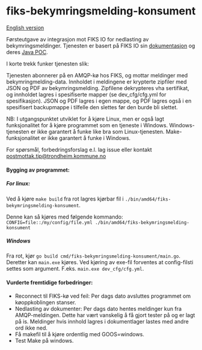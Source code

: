 # fiks-bekymringsmelding-konsument
[English version](https://github.com/tktip/fiks-bekymringsmelding-konsument/blob/master/README_en.md)

Førsteutgave av integrasjon mot FIKS IO for nedlasting av bekymringsmeldinger. Tjenesten er basert på FIKS IO sin [dokumentasjon](https://ks-no.github.io/fiks-plattform/tjenester/fiksio/) og deres [Java POC](https://github.com/ks-no/fiks-bekymringsmelding-konsument-poc). 

I korte trekk funker tjenesten slik:

Tjenesten abonnerer på en AMQP-kø hos FIKS, og mottar meldinger med bekymringmelding-data. Innholdet i meldingene er krypterte zipfiler med JSON og PDF av bekymringsmelding. Zipfilene dekrypteres vha sertifikat, og innholdet lagres i spesifiserte mapper (se dev_cfg/cfg.yml for spesifikasjon). JSON og PDF lagres i egen mappe, og PDF lagres også i en spesifisert backupmappe i tilfelle den slettes før den burde bli slettet.

NB: I utgangspunktet utviklet for å kjøre Linux, men er også lagt funksjonalitet for å kjøre programmet som en tjeneste i Windows. Windows-tjenesten er ikke garantert å funke like bra som Linux-tjenesten. Make-funksjonalitet er ikke garantert å funke i Windows.

For spørsmål, forbedringsforslag e.l. lag issue eller kontakt postmottak.tip@trondheim.kommune.no

#### Bygging av programmet:
##### For linux:
Ved å kjøre `make build` fra rot lagres kjørbar fil i `./bin/amd64/fiks-bekymringsmelding-konsument`. 

Denne kan så kjøres med følgende kommando: `CONFIG=file::/my/config/file.yml ./bin/amd64/fiks-bekymringsmelding-konsument`

##### Windows
Fra rot, kjør `go build cmd/fiks-bekymringsmelding-konsument/main.go`. Deretter kan `main.exe` kjøres. Ved kjøring av exe-fil forventes at config-filsti settes som argument. F.eks. `main.exe dev_cfg/cfg.yml`.

#### Vurderte fremtidige forbedringer:
- Reconnect til FIKS-kø ved feil: Per dags dato avsluttes programmet om køoppkoblingen stanser.
- Nedlasting av dokumenter: Per dags dato hentes meldinger kun fra AMQP-meldingen. Dette har vært vanskelig å få gjort tester på og er lagt på is. Meldinger hvis innhold lagres i dokumentlager lastes med andre ord ikke ned.
- Få makefil til å kjøre ordentlig med GOOS=windows.
- Test Make på windows.